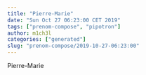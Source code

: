 ```yaml
---
title: "Pierre-Marie"
date: "Sun Oct 27 06:23:00 CET 2019"
tags: ["prenom-compose", "pipotron"]
author: m1ch3l
categories: ["generated"]
slug: "prenom-compose/2019-10-27-06:23:00"
---
```


Pierre-Marie
